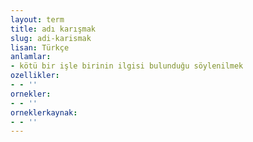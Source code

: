 ```yaml
---
layout: term
title: adı karışmak
slug: adi-karismak
lisan: Türkçe
anlamlar:
- kötü bir işle birinin ilgisi bulunduğu söylenilmek
ozellikler:
- - ''
ornekler:
- - ''
orneklerkaynak:
- - ''
---
```

